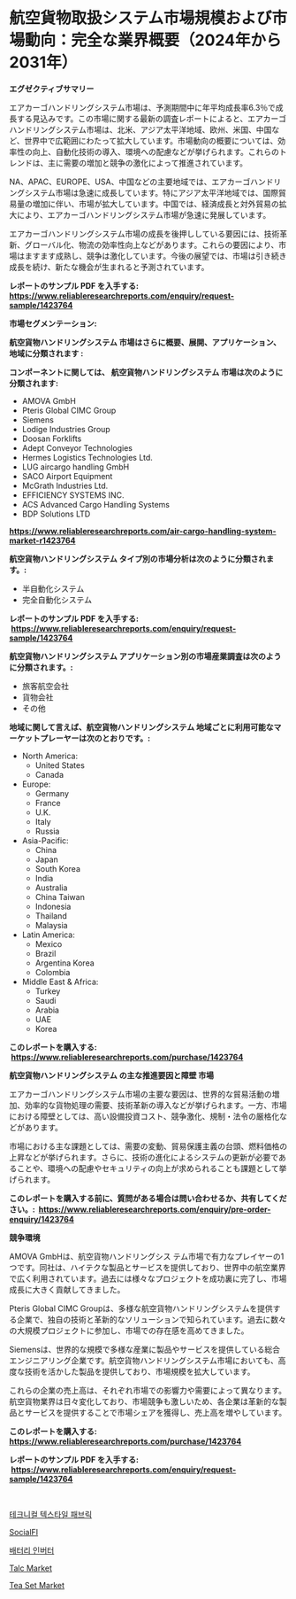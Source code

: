 <p><h1>航空貨物取扱システム市場規模および市場動向：完全な業界概要（2024年から2031年）</h1></p><p><strong>エグゼクティブサマリー</strong></p>
<p><p>エアカーゴハンドリングシステム市場は、予測期間中に年平均成長率6.3％で成長する見込みです。この市場に関する最新の調査レポートによると、エアカーゴハンドリングシステム市場は、北米、アジア太平洋地域、欧州、米国、中国など、世界中で広範囲にわたって拡大しています。市場動向の概要については、効率性の向上、自動化技術の導入、環境への配慮などが挙げられます。これらのトレンドは、主に需要の増加と競争の激化によって推進されています。</p><p>NA、APAC、EUROPE、USA、中国などの主要地域では、エアカーゴハンドリングシステム市場は急速に成長しています。特にアジア太平洋地域では、国際貿易量の増加に伴い、市場が拡大しています。中国では、経済成長と対外貿易の拡大により、エアカーゴハンドリングシステム市場が急速に発展しています。</p><p>エアカーゴハンドリングシステム市場の成長を後押ししている要因には、技術革新、グローバル化、物流の効率性向上などがあります。これらの要因により、市場はますます成熟し、競争は激化しています。今後の展望では、市場は引き続き成長を続け、新たな機会が生まれると予測されています。</p></p>
<p><strong>レポートのサンプル PDF を入手する: <a href="https://www.reliableresearchreports.com/enquiry/request-sample/1423764">https://www.reliableresearchreports.com/enquiry/request-sample/1423764</a></strong></p>
<p><strong>市場セグメンテーション:</strong></p>
<p><strong> 航空貨物ハンドリングシステム 市場はさらに概要、展開、アプリケーション、地域に分類されます :</strong></p>
<p><strong>コンポーネントに関しては、 航空貨物ハンドリングシステム 市場は次のように分類されます: &nbsp;</strong></p>
<p><ul><li>AMOVA GmbH</li><li>Pteris Global CIMC Group</li><li>Siemens</li><li>Lodige Industries Group</li><li>Doosan Forklifts</li><li>Adept Conveyor Technologies</li><li>Hermes Logistics Technologies Ltd.</li><li>LUG aircargo handling GmbH</li><li>SACO Airport Equipment</li><li>McGrath Industries Ltd.</li><li>EFFICIENCY SYSTEMS INC.</li><li>ACS Advanced Cargo Handling Systems</li><li>BDP Solutions LTD</li></ul></p>
<p><strong><a href="https://www.reliableresearchreports.com/air-cargo-handling-system-market-r1423764">https://www.reliableresearchreports.com/air-cargo-handling-system-market-r1423764</a></strong></p>
<p><strong> 航空貨物ハンドリングシステム タイプ別の市場分析は次のように分類されます。:</strong></p>
<p><ul><li>半自動化システム</li><li>完全自動化システム</li></ul></p>
<p><strong>レポートのサンプル PDF を入手する: &nbsp;<a href="https://www.reliableresearchreports.com/enquiry/request-sample/1423764">https://www.reliableresearchreports.com/enquiry/request-sample/1423764</a></strong></p>
<p><strong> 航空貨物ハンドリングシステム アプリケーション別の市場産業調査は次のように分類されます。:</strong></p>
<p><ul><li>旅客航空会社</li><li>貨物会社</li><li>その他</li></ul></p>
<p><strong>地域に関して言えば、航空貨物ハンドリングシステム 地域ごとに利用可能なマーケットプレーヤーは次のとおりです。:</strong></p>
<p><ul>
    <li>
        North America:
        <ul>
            <li>United States</li>
            <li>Canada</li>
        </ul>
    </li>
    <li>
        Europe:
        <ul>
            <li>Germany</li>
            <li>France</li>
            <li>U.K.</li>
            <li>Italy</li>
            <li>Russia</li>
        </ul>
    </li>
    <li>
        Asia-Pacific:
        <ul>
            <li>China</li>
            <li>Japan</li>
            <li>South Korea</li>
            <li>India</li>
            <li>Australia</li>
            <li>China Taiwan</li>
            <li>Indonesia</li>
            <li>Thailand</li>
            <li>Malaysia</li>
        </ul>
    </li>
    <li>
        Latin America:
        <ul>
            <li>Mexico</li>
            <li>Brazil</li>
            <li>Argentina Korea</li>
            <li>Colombia</li>
        </ul>
    </li>
    <li>
        Middle East & Africa:
        <ul>
            <li>Turkey</li>
            <li>Saudi</li>
            <li>Arabia</li>
            <li>UAE</li>
            <li>Korea</li>
        </ul>
    </li>
    </ul></p>
<p><strong>このレポートを購入する: &nbsp;<a href="https://www.reliableresearchreports.com/purchase/1423764">https://www.reliableresearchreports.com/purchase/1423764</a></strong></p>
<p><strong>航空貨物ハンドリングシステム の主な推進要因と障壁 市場</strong></p>
<p><p>エアカーゴハンドリングシステム市場の主要な要因は、世界的な貿易活動の増加、効率的な貨物処理の需要、技術革新の導入などが挙げられます。一方、市場における障壁としては、高い設備投資コスト、競争激化、規制・法令の厳格化などがあります。</p><p>市場における主な課題としては、需要の変動、貿易保護主義の台頭、燃料価格の上昇などが挙げられます。さらに、技術の進化によるシステムの更新が必要であることや、環境への配慮やセキュリティの向上が求められることも課題として挙げられます。</p></p>
<p><strong>このレポートを購入する前に、質問がある場合は問い合わせるか、共有してください。:&nbsp; <a href="https://www.reliableresearchreports.com/enquiry/pre-order-enquiry/1423764">https://www.reliableresearchreports.com/enquiry/pre-order-enquiry/1423764</a></strong></p>
<p><strong>競争環境</strong></p>
<p><p>AMOVA GmbHは、航空貨物ハンドリングシス テム市場で有力なプレイヤーの1つです。同社は、ハイテクな製品とサービスを提供しており、世界中の航空業界で広く利用されています。過去には様々なプロジェクトを成功裏に完了し、市場成長に大きく貢献してきました。</p><p>Pteris Global CIMC Groupは、多様な航空貨物ハンドリングシステムを提供する企業で、独自の技術と革新的なソリューションで知られています。過去に数々の大規模プロジェクトに参加し、市場での存在感を高めてきました。</p><p>Siemensは、世界的な規模で多様な産業に製品やサービスを提供している総合エンジニアリング企業です。航空貨物ハンドリングシステム市場においても、高度な技術を活かした製品を提供しており、市場規模を拡大しています。</p><p>これらの企業の売上高は、それぞれ市場での影響力や需要によって異なります。航空貨物業界は日々変化しており、市場競争も激しいため、各企業は革新的な製品とサービスを提供することで市場シェアを獲得し、売上高を増やしています。</p></p>
<p><strong>このレポートを購入する: &nbsp; <a href="https://www.reliableresearchreports.com/purchase/1423764">https://www.reliableresearchreports.com/purchase/1423764</a></strong></p>
<p><strong>レポートのサンプル PDF を入手する: &nbsp;<a href="https://www.reliableresearchreports.com/enquiry/request-sample/1423764">https://www.reliableresearchreports.com/enquiry/request-sample/1423764</a></strong><strong></strong></p>
<p>&nbsp;</p>
<p><p><a href="https://github.com/novabrown3/Market-Research-Report-List-1/blob/main/964896067329.md">테크니컬 텍스타일 패브릭</a></p><p><a href="https://github.com/MosesSpinka1914/Market-Research-Report-List-1/blob/main/532948869816.md">SocialFI</a></p><p><a href="https://github.com/Tristiarton768456/Market-Research-Report-List-1/blob/main/536636067327.md">배터리 인버터</a></p><p><a href="https://github.com/timeliteaut/Market-Research-Report-List-2/blob/main/talc-market.md">Talc Market</a></p><p><a href="https://issuu.com/reportprime-2/docs/tea-set-market-size-2030.pptx">Tea Set Market</a></p></p>